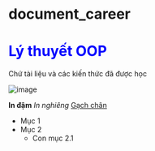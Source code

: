 # document_career
# <h1 style="color:blue;">Lý thuyết OOP</h1>
Chứ tài liệu và các kiến thức đã được học 


![image](https://github.com/user-attachments/assets/4b0b7021-e62f-4ee6-b198-29537c250b11)



**In đậm**
*In nghiêng*
<u>Gạch chân</u>
- Mục 1
- Mục 2
  - Con mục 2.1
